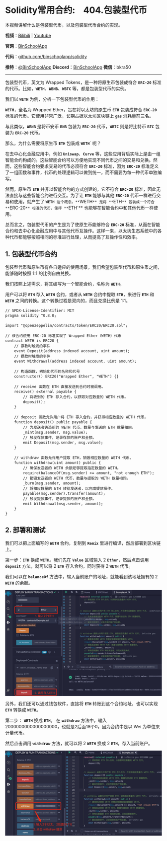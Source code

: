 # Solidity常用合约:&nbsp;&nbsp;&nbsp;&nbsp;404.包装型代币

本视频讲解什么是包装型代币，以及包装型代币合约的实现。

**视频**：[Bilibili](#)  |  [Youtube](#)

**官网**：[BinSchoolApp](https://binschool.app)

**代码**：[github.com/binschoolapp/solidity](https://github.com/binschoolapp/solidity)

**推特**：[@BinSchoolApp](https://twitter.com/BinSchoolApp)    **Discord**：[BinSchoolApp](https://discord.gg/PB2YEvggWq)   **微信**：bkra50 

-----

包装型代币，英文为 Wrapped Tokens，是一种将原生币包装成符合 **`ERC-20`** 标准的代币。比如，**`WETH`**、**`WBNB`**、**`WBTC`** 等，都是包装型代币的实例。

我们以 **`WETH`** 为例，分析一下包装型代币的作用：

**`WETH`**，全名为 Wrapped Ether，旨在将以太坊的原生币 **`ETH`** 包装成符合 **`ERC-20`** 标准的代币。它使用非常广泛，长期占据以太坊区块链上 **`gas`** 消耗量前三名。

与此类似，**`WBNB`** 是将币安币 **`BNB`** 包装为 **`ERC-20`** 代币，**`WBTC`** 则是将比特币 **`BTC`** 包装为 **`ERC-20`** 代币。

那么，为什么需要将原生币 **`ETH`** 包装成 **`WETH`**` 呢？

在去中心化金融应用中，例如 **`Uniswap`**、**`Curve`** 等，这些应用背后实际上是由一组智能合约构成的。这些智能合约可以方便地实现不同代币之间的交易和兑换。然而，这些智能合约要求交易的代币必须符合 **`ERC-20`** 标准，因为 **`ERC-20`** 标准定义了一组函数和事件，代币的处理逻辑可以做到统一，而不需要为每一种代币单独编写。

然而，原生币 **`ETH`** 并非以智能合约的方式创建的，它不符合 **`ERC-20`** 标准，因此无法直接与这些智能合约进行交互。为了让 **`ETH`** 能够与其他 **`ERC-20`** 代币一样进行交易和使用，就产生了 **`WETH`**` 这个概念。**`WETH`** 是将 **`ETH`** 包装成一个符合 **`ERC-20`** 标准的代币，使得 **`ETH`** 也能够在智能合约中和其他代币一样使用。

总而言之，包装型代币的产生是为了使原生币能够符合 **`ERC-20`** 标准，从而在智能合约和去中心化金融应用中与其他代币互操作。这样一来，以太坊生态系统中的各种代币都能够按照相同的标准进行处理，从而提高了互操作性和效率。

## 1. 包装型代币合约

包装型代币和原生币有各自适应的使用场景，我们希望包装型代币和原生币之间，能够随时按照 1:1 的比例自由兑换。

我们按照上述需求，将其编写为一个智能合约，名称为 **`WETH`**。

用户可以将 **`ETH`** 存入 **`WETH`** 合约，或者从 **`WETH`** 合约中提取 **`ETH`**，来进行 **`ETH`** 和 **`WETH`** 之间的转换。这个转换过程是双向的，而且兑换比例是 1:1。

```solidity
// SPDX-License-Identifier: MIT
pragma solidity ^0.8.0;

import "@openzeppelin/contracts/token/ERC20/ERC20.sol";

// 该合约使用 ERC-20 标准实现了 Wrapped Ether（WETH）代币
contract WETH is ERC20 {
    // 存款时触发的事件
    event Deposit(address indexed account, uint amount);
    // 提款时触发的事件
    event Withdrawal(address indexed account, uint amount);

    // 构造函数，初始化代币的名称和代号
    constructor() ERC20("Wrapped Ether", "WETH") {}

    // receive 函数在 ETH 直接发送到合约时被调用。
    receive() external payable {
        // 将收到的 ETH 存入合约，以获取对应数量的 WETH 代币。
        deposit();
    }

    // deposit 函数允许用户将 ETH 存入合约，并获得相应数量的 WETH 代币。
    function deposit() public payable {
        // 为发送者铸造新的 WETH 代币，数量与发送的 ETH 数量相同。
        _mint(msg.sender, msg.value);
        // 触发存款事件，记录存款的账户和金额。
        emit Deposit(msg.sender, msg.value);
    }

    // withdraw 函数允许用户提取 ETH，销毁相应数量的 WETH 代币。
    function withdraw(uint amount) public {
        // 确保发送者的 WETH 余额足够提取指定数量的 WETH。
        require(balanceOf(msg.sender) >= amount, "not enough ETH");
        // 销毁发送者的 WETH 代币，数量与提取的 WETH 数量相同。
        _burn(msg.sender, amount);
        // 将相应数量的 ETH 转给发送者，以完成提款操作。
        payable(msg.sender).transfer(amount);
        // 触发提款事件，记录提款的账户和金额。
        emit Withdrawal(msg.sender, amount);
    }
}
``` 

## 2. 部署和测试

我们可以把上面编写的 **`WETH`** 合约，复制到 **`Remix`** 里进行编译，然后部署到区块链上。

第一步：**`ETH`** 换成 **`WETH`**。我们先在 **`Value`** 区域输入 2 **`Ether`**，然后点击调用 **`deposit`** 方法，就可以将 2 **`ETH`** 存入合约，同时获得 2 **`WETH`** 代币。

我们可以在 **`balanceOf`** 方法中，输入当前账户的地址，就能看到该地址拥有的 2 **`WETH`** 的余额。

<p align="center"><img src="./img/example-wcoin-deposit.png" align="middle" width="800px"/></p>

另外，我们还可以通过钱包软件，直接将 **`ETH`** 转账到这个合约地址，也可以实现 **`ETH`** 转换成 **`WETH`**。

第二步： **`WETH`** 换成 **`ETH`**。 在 **`withdraw`** 方法中，输入 2000000000000000000，也就是2后面18个0，因为合约中是以 Wei 为单位来计量代币。

然后点击调用 **`withdraw`** 方法，就可以将 2 **`WETH`** 换成 2 **`ETH`**，存入当前账户。

<p align="center"><img src="./img/example-wcoin-withdraw.png" align="middle" width="800px"/></p>